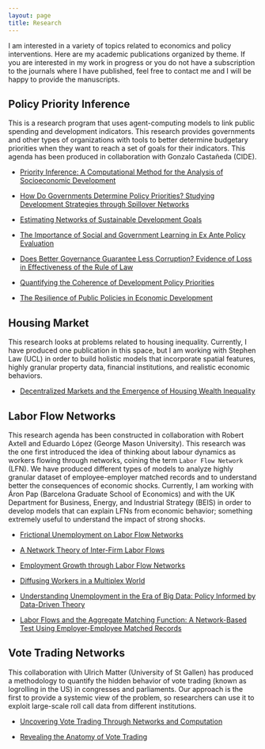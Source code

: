 ```yaml
---
layout: page
title: Research
---
```


I am interested in a variety of topics related to economics and policy interventions.
Here are my academic publications organized by theme.
If you are interested in my work in progress or you do not have a subscription to the journals where I have published, feel free to contact me and I will be happy to provide the manuscripts.


## Policy Priority Inference
This is a research program that uses agent-computing models to link public spending and development indicators.
This research provides governments and other types of organizations with tools to better determine budgetary priorities when they want to reach a set of goals for their indicators.
This agenda has been produced in collaboration with Gonzalo Castañeda (CIDE).

* <a target="_blank" rel="noopener noreferrer" href="http://ssrn.com/abstract=3604041">Priority Inference: A Computational Method for the Analysis of Socioeconomic Development</a>

* <a target="_blank" rel="noopener noreferrer" href="https://doi.org/10.1016/j.jebo.2018.07.017">How Do Governments Determine Policy Priorities? Studying Development Strategies through Spillover Networks</a>
  
* <a target="_blank" rel="noopener noreferrer" href="https://doi.org/10.1016/j.im.2020.103342">Estimating Networks of Sustainable Development Goals</a>

* <a target="_blank" rel="noopener noreferrer" href="https://doi.org/10.1016/j.jpolmod.2019.01.001">The Importance of Social and Government Learning in Ex Ante Policy Evaluation</a>

* <a target="_blank" rel="noopener noreferrer" href="https://arxiv.org/abs/1902.00428">Does Better Governance Guarantee Less Corruption? Evidence of Loss in Effectiveness of the Rule of Law</a>

* <a target="_blank" rel="noopener noreferrer" href="https://doi.org/10.1111/dpr.12498">Quantifying the Coherence of Development Policy Priorities</a>

* <a target="_blank" rel="noopener noreferrer" href="https://doi.org/10.1155/2018/9672849">The Resilience of Public Policies in Economic Development</a>


## Housing Market
This research looks at problems related to housing inequality.
Currently, I have produced one publication in this space, but I am working with Stephen Law (UCL) in order to build holistic models that incorporate spatial features, highly granular property data, financial institutions, and realistic economic behaviors.

* <a target="_blank" rel="noopener noreferrer" href="https://doi.org/10.1016/j.compenvurbsys.2020.101541">Decentralized Markets and the Emergence of Housing Wealth Inequality</a>



## Labor Flow Networks
This research agenda has been constructed in collaboration with Robert Axtell and Eduardo López (George Mason University).
This research was the one first introduced the idea of thinking about labour dynamics as workers flowing through networks, coining the term `Labor Flow Network` (LFN).
We have produced different types of models to analyze highly granular dataset of employee-employer matched records and to understand better the consequences of economic shocks.
Currently, I am working with Áron Pap (Barcelona Graduate School of Economics) and with the UK Department for Business, Energy, and Industrial Strategy (BEIS) in order to develop models that can explain LFNs from economic behavior; something extremely useful to understand the impact of strong shocks.

* <a target="_blank" rel="noopener noreferrer" href="https://doi.org/10.1016/j.jebo.2019.02.028">Frictional Unemployment on Labor Flow Networks</a>

* <a target="_blank" rel="noopener noreferrer" href="https://doi.org/10.1140/epjds/s13688-020-00251-w">A Network Theory of Inter-Firm Labor Flows</a>

* <a target="_blank" rel="noopener noreferrer" href="https://doi.org/10.1371/journal.pone.0060808">Employment Growth through Labor Flow Networks</a>

* <a target="_blank" rel="noopener noreferrer" href="http://dx.doi.org/10.2139/ssrn.3056730">Diffusing Workers in a Multiplex World</a>

* <a target="_blank" rel="noopener noreferrer" href="https://doi.org/10.1002/poi3.136">Understanding Unemployment in the Era of Big Data: Policy Informed by Data-Driven Theory</a>

* <a target="_blank" rel="noopener noreferrer" href="https://doi.org/10.1016/j.econlet.2015.08.009">Labor Flows and the Aggregate Matching Function: A Network-Based Test Using Employer-Employee Matched Records</a>


## Vote Trading Networks
This collaboration with Ulrich Matter (University of St Gallen) has produced a methodology to quantify the hidden behavior of vote trading (known as logrolling in the US) in congresses and parliaments.
Our approach is the first to provide a systemic view of the problem, so researchers can use it to exploit large-scale roll call data from different institutions.

* <a target="_blank" rel="noopener noreferrer" href="http://dx.doi.org/10.2139/ssrn.3047871">Uncovering Vote Trading Through Networks and Computation</a>

* <a target="_blank" rel="noopener noreferrer" href="http://dx.doi.org/10.2139/ssrn.2864445 ">Revealing the Anatomy of Vote Trading</a>

